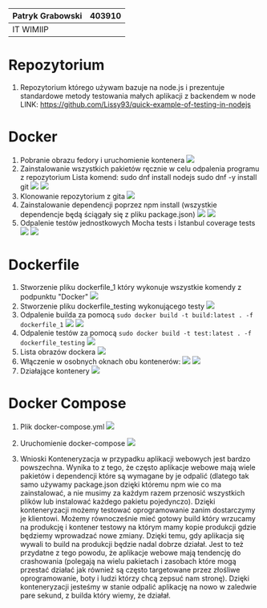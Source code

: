|Patryk Grabowski|403910|
| :- | :- |
|IT WIMIIP|
#
# Repozytorium
1. Repozytorium którego używam bazuje na node.js i prezentuje standardowe metody testowania małych aplikacji z backendem w node
LINK: https://github.com/Lissy93/quick-example-of-testing-in-nodejs

# Docker
1. Pobranie obrazu fedory i uruchomienie kontenera
![](Screenshot_16.png)
2. Zainstalowanie wszystkich pakietów ręcznie w celu odpalenia programu z repozytorium
    Lista komend:
    sudo dnf install nodejs 
    sudo dnf -y install git
![](Screenshot_20.png)
![](Screenshot_21.png)
3. Klonowanie repozytorium z gita
![](Screenshot_22.png)
4. Zainstalowanie dependencji poprzez npm install (wszystkie dependencje będą ściągały się z pliku package.json)
![](Screenshot_24.png)
![](Screenshot_26.png)
5. Odpalenie testów jednostkowych Mocha tests i Istanbul coverage tests
![](Screenshot_27.png)
![](Screenshot_28.png)

# Dockerfile
1. Stworzenie pliku dockerfile_1 który wykonuje wszystkie komendy z podpunktu "Docker"
![](Screenshot_29.png)
2. Stworzenie pliku dockerfile_testing wykonującego testy
![](Screenshot_9.png)
3. Odpalenie builda za pomocą `sudo docker build -t build:latest . -f dockerfile_1`
![](build1.png)
![](build2.png)
4. Odpalenie testów za pomocą `sudo docker build -t test:latest . -f dockerfile_testing`
![](test1.png)
5. Lista obrazów dockera 
![](Screenshot_33.png)
6. Włączenie w osobnych oknach obu kontenerów:
![](Screenshot_34.png)
![](Screenshot_35.png)
7. Działające kontenery
![](Screenshot_36.png)


# Docker Compose
1. Plik docker-compose.yml
![](docker_compose.png)

2. Uruchomienie docker-compose
![](Screenshot_37.png)

3. Wnioski
Konteneryzacja w przypadku aplikacji webowych jest bardzo powszechna. Wynika to z tego, że często aplikacje webowe mają wiele pakietów i dependencji które są wymagane by je odpalić (dlatego tak samo używamy package.json dzięki któremu npm wie co ma zainstalować, a nie musimy za każdym razem przenosić wszystkich plików lub instalować każdego pakietu pojedynczo). Dzięki konteneryzacji możemy testować oprogramowanie zanim dostarczymy je klientowi. Możemy równocześnie mieć gotowy build który wrzucamy na produkcję i kontener testowy na którym mamy kopie produkcji gdzie będziemy wprowadzać nowe zmiany. Dzięki temu, gdy aplikacja się wywali to build na produkcji będzie nadal dobrze działał. Jest to też przydatne z tego powodu, że aplikacje webowe mają tendencję do crashowania (polegają na wielu pakietach i zasobach które mogą przestać działać jak również są często targetowane przez złośliwe oprogramowanie, boty i ludzi którzy chcą zepsuć nam stronę). Dzięki konteneryzacji jesteśmy w stanie odpalić aplikację na nowo w zaledwie pare sekund, z builda który wiemy, że działał.